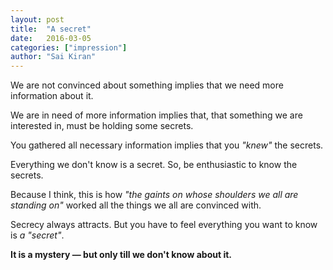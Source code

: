 ```yaml
---
layout: post
title:  "A secret"
date:   2016-03-05
categories: ["impression"]
author: "Sai Kiran"
---
```


We are not convinced about something implies that we need more information about it.

We are in need of more information implies that, that something we are interested in, must be holding some secrets.

You gathered all necessary information implies that you *"knew"* the secrets.

Everything we don't know is a secret. So, be enthusiastic to know the secrets.

Because I think, this is how *"the gaints on whose shoulders we all are standing on"* worked all the things we all are convinced with.

Secrecy always attracts. But you have to feel everything you want to know is *a "secret"*.

**It is a mystery &mdash; but only till we don't know about it.**